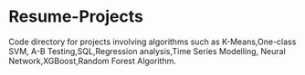 # Resume-Projects
Code directory for projects involving algorithms such as K-Means,One-class SVM, A-B Testing,SQL,Regression analysis,Time Series Modelling, Neural Network,XGBoost,Random Forest Algorithm.
